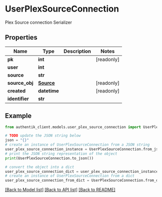 # UserPlexSourceConnection

Plex Source connection Serializer

## Properties

Name | Type | Description | Notes
------------ | ------------- | ------------- | -------------
**pk** | **int** |  | [readonly] 
**user** | **int** |  | 
**source** | **str** |  | 
**source_obj** | [**Source**](Source.md) |  | [readonly] 
**created** | **datetime** |  | [readonly] 
**identifier** | **str** |  | 

## Example

```python
from authentik_client.models.user_plex_source_connection import UserPlexSourceConnection

# TODO update the JSON string below
json = "{}"
# create an instance of UserPlexSourceConnection from a JSON string
user_plex_source_connection_instance = UserPlexSourceConnection.from_json(json)
# print the JSON string representation of the object
print(UserPlexSourceConnection.to_json())

# convert the object into a dict
user_plex_source_connection_dict = user_plex_source_connection_instance.to_dict()
# create an instance of UserPlexSourceConnection from a dict
user_plex_source_connection_from_dict = UserPlexSourceConnection.from_dict(user_plex_source_connection_dict)
```
[[Back to Model list]](../README.md#documentation-for-models) [[Back to API list]](../README.md#documentation-for-api-endpoints) [[Back to README]](../README.md)


